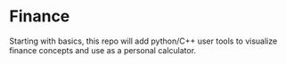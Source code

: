 # Finance
Starting with basics, this repo will add python/C++ user tools to visualize finance concepts and use as a personal calculator.
